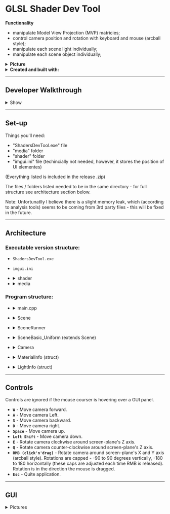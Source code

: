 # GLSL Shader Dev Tool
<short description>

 **Functionality**
- manipulate Model View Projection (MVP) matricies;
- control camera position and rotation with keyboard and mouse (arcball style);
- manipulate each scene light individually;
- manipulate each scene object individually;
 
  
<details>
 <summary><b>Picture</b></summary>
<img src="">
</details>

<details>
<summary><b>Created and built with:</b></summary>
  
- OS - Windows 10 Home (v.21H1)
- IDE - Microsoft Visual Studio Community 2019 (v.16.8.3)
- ISO C++ 14 Standard
- OpenGL 4.6 (w/ Glad v.0.1.35 GLFW v.3.3.6, GLM v.0.9.8; GLFW built using CMake v.3.22.2)
- Dear ImGui v.1.87 WIP
- stb_image v.2.19
</details>
  
---
## Developer Walkthrough

<details>
 <summary>Show</summary>
 
[![Project developer walkthrough]()]()

</details>

---

## Set-up

Things you'll need: 
 - "ShadersDevTool.exe" file
 - "media" folder
 - "shader" folder
 - "imgui.ini" file (techincially not needed, however, it stores the position of UI elementes)

(Everything listed is included in the release .zip)
 
The files / folders listed needed to be in the same directory - for full structure see architecture section below.
 
Note: Unfortunatlly I believe there is a slight memory leak, which (according to analysis tools) seems to be coming from 3rd party files - this will be fixed in the future.
  
---
## Architecture

### Executable version structure:
- `ShadersDevTool.exe`
- `imgui.ini`
- <details><summary> shader </summary> <!-- folder start -->
 
  - `blinnPhongShader.vert`
  - `blinnPhongShader.frag`
  - `blinnPhongShader_normalMap.vert`
  - `blinnPhongShader_normalMap.frag`
  - `skyboxShader.vert`
  - `skyboxShader.frag`
  </details> <!-- end shader folder -->
 
- <details><summary> media </summary> <!-- folder start -->
 
  - `bs_ears.obj`
  - `pig_triangulated.obj`
 
  - <details><summary> texture </summary> <!-- folder start -->
 
    - `cement.jpg`
    - `fire.png`
    - `star.png`
 
    - <details><summary> brick </summary> <!-- folder start -->
 
      - `brick1.jpg`
      </details> <!-- end brick folder -->
 
    - <details><summary> ogre </summary> <!-- folder start -->
 
      - `ogre_diffuse.png`
      - `ogre_normalmap.png`
      </details> <!-- end ogre folder -->
 
    - <details><summary> ripple </summary> <!-- folder start -->
 
      - `NormalMap_invertedR.png`
      </details> <!-- end ripple folder -->
 
    - <details><summary> skybox </summary> <!-- folder start -->
 
      - `lake180_negx.jpg`
      - `lake180_negy.jpg`
      - `lake180_negz.jpg`
      - `lake180_posx.jpg`
      - `lake180_posy.jpg`
      - `lake180_posz.jpg`
      </details> <!-- end skybox folder -->
 
    - <details><summary> wood </summary> <!-- folder start -->
 
      - `Albedo.jpg`
      </details> <!-- end wood folder -->
 
    </details> <!-- end texture folder -->
  </details> <!-- end media folder -->
 
 ### Program structure:
 - <details><summary> main.cpp </summary> 
 
   - `main()` - Program entry point. Creates instance of SceneRunner and Scene, passes scene into scenerunner via `run()`.
 </details>
 
 - <details><summary> Scene </summary>
 
   - defines Scene functionality and Camera cam.
 </details>
 
 - <details><summary> SceneRunner </summary> 
 
   - `SceneRunner()` - sets up program window and Dear ImGui, handles programs 3D scene.
   - `run()` - calls Scene's `setDimensions()`, `initScene()`, `resize()`, and `mainLoop()` (passing it the scene). Then, once `mainloop()` returns control, it shuts down Dear ImGui and glfw (program window), and terminates program.
   - `mainLoop()` - keeps the program control until loop's exit (window closed or space bar is pressed). While in loop, starts new GUI frame, calls scene's `update()` then `render()`, calls `debugGUI()`, renders GUI frame, swaps GLFW buffers, and finally, polls GLFW events and calls `processInput()`.
   - `debugGUI()` - injects debug info panel into GUI frame (for now it's just some mouse data).
   - `processInput()` - processes GLFW window keyboard and mouse input events and calls appropriate functions.
 </details>
 
 
 - <details><summary> SceneBasic_Uniform (extends Scene)</summary>
 
   - Textures (struct) - loads  and holds all textures required for the scene.
   - shaders (vector) - lists shader files to compile and link togather.
   - `SceneBasic_Uniform()` - initialises objects in scene (skybox, floor, metalCube, box, torus, teapot, piggy, ogre).
   - `initScene()` - initialises camera (cam), calls `compile()`, maps textures to objects, positions objects in scene, sets objects' material info, populates lights vector (initialises 4 lights).
   - `compile()` - compiles and links shaders as specified in shaders vector (as GLSLProgram objects), and places them into progs map.
   - `changeShader()` - changes the active shader program.
   - `setMatrices()` - updates MVP related uniforms in active shader.
   - `setMeshUniforms()` - updates object specific uniforms (material info, object position) in active shader, based on the object it's passed.
   - `setLights()` - updates each light's uniform data in active shader.
   - `drawGUI()` - injects light info and object material panels into GUI frame.
   - `update()` - updates the scene (e.g. animation of movement)
   - `render()` - calls `drawGUI()`, each object's `render()`, and sets active shader's uniforms via setMatrices(), setLights() and setMeshUniform(); here is also where `changeShader()` is called if different shaders are used for different objects.
 </details>
 
 
 - <details><summary> Camera </summary>
 
   -  controls the scene's camera, contains the scene's MVP.
 </details>
 
 
 - <details><summary> MaterialInfo (struct) </summary>
 
   - material info container
 </details>
 
 
 - <details><summary> LightInfo (struct) </summary>
 
   - light info container
 </details>

 
---
## Controls
Controls are ignored if the mouse courser is hovering over a GUI panel.
- **`W`** - Move camera forward.
- **`A`** - Move camera Left.
- **`S`** - Move camera backward.
- **`D`** - Move camera right.
- **`Space`** - Move camera up.
- **`Left Shift`** - Move camera down.
- **`E`** - Rotate camera clockwise around screen-plane's Z axis.
- **`Q`** - Rotate camera counter-clockwise around screen-plane's Z axis.
- **`RMB (click'n'drag)`** - Rotate camera around screen-plane's X and Y axis (arcball style). Rotations are capped - -90 to 90 degrees vertically, -180 to 180 horizontally (these caps are adjusted each time RMB is released). Rotation is in the direction the mouse is dragged.
- **`Esc`** - Quite application.

---
## GUI
  

<details>
<summary>Pictures</summary>

<img src="" alt="Camera data" width="" height="">

<img src="" alt="Object hierarchy" width="" height="">

<img src="" alt="UI Debug Info" width="" height="">
</details>
  
  
